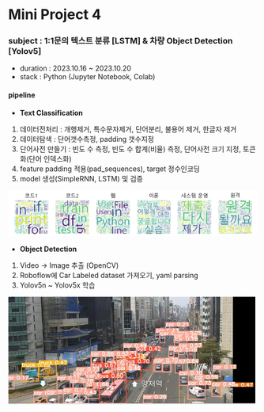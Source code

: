 

# Mini Project 4

### subject : 1:1문의 텍스트 분류 [LSTM] & 차량 Object Detection [Yolov5]

- duration : 2023.10.16 ~ 2023.10.20
- stack : Python (Jupyter Notebook, Colab)

#### pipeline
- **Text Classification** 
1. 데이터전처리 : 개행제거, 특수문자제거, 단어분리, 불용어 제거, 한글자 제거
2. 데이터탐색 : 단어갯수측정, padding 갯수지정
3. 단어사전 만들기 : 빈도 수 측정, 빈도 수 합계(비율) 측정, 단어사전 크기 지정, 토큰화(단어 인덱스화)
4. feature padding 적용(pad_sequences), target 정수인코딩
5. model 생성(SimpleRNN, LSTM) 및 검증

<img src='https://github.com/Choe-minsung/Project/blob/30697abd83ebf9ce68347d0470adde29653ed337/KT_AIVLE/MiniProject/P4/WC.png' width='700'/>

- **Object Detection**
1. Video → Image 추출 (OpenCV)
2. Roboflow에 Car Labeled dataset 가져오기, yaml parsing
3. Yolov5n ~ Yolov5x 학습

<img src='https://github.com/Choe-minsung/Project/blob/30697abd83ebf9ce68347d0470adde29653ed337/KT_AIVLE/MiniProject/P4/OD.jpg' width='500'/>
